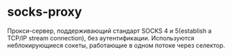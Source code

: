 # socks-proxy
Прокси-сервер, поддерживающий стандарт SOCKS 4 и 5(establish a TCP/IP stream connection), без аутентификации. Используются неблокирующиеся сокеты, работающие в одном потоке через селектор.
